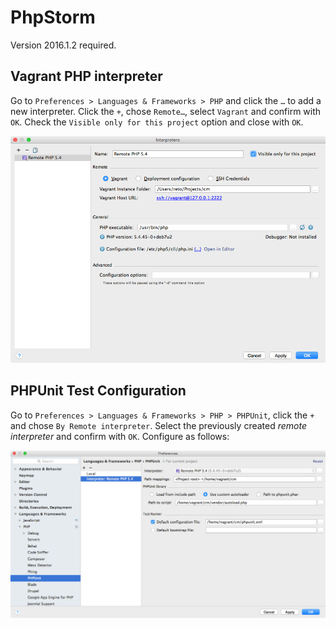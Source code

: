 PhpStorm
========
Version 2016.1.2 required.

Vagrant PHP interpreter
-----------------------
Go to `Preferences > Languages & Frameworks > PHP` and click the `…` to add a new interpreter. Click the `+`, chose `Remote…`, select `Vagrant` and confirm with `OK`.
Check the `Visible only for this project` option and close with `OK`.

![PhpStorm screenshot](img/phpstorm-php.png)


PHPUnit Test Configuration
--------------------------
Go to `Preferences > Languages & Frameworks > PHP > PHPUnit`, click the `+` and chose `By Remote interpreter`. Select the previously created *remote interpreter* and confirm with `OK`.
Configure as follows:

![PhpStorm screenshot](img/phpstorm-phpunit.png)
